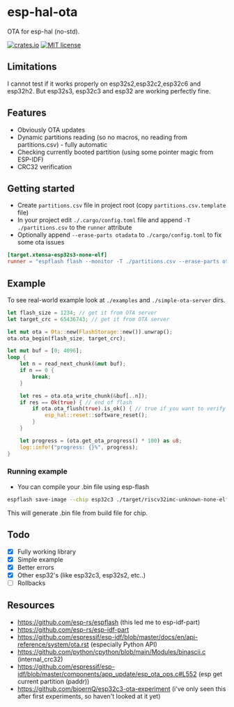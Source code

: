 # esp-hal-ota
OTA for esp-hal (no-std).

[![crates.io](https://img.shields.io/crates/v/esp-hal-ota.svg)](https://crates.io/crates/esp-hal-ota)
[![MIT license](https://img.shields.io/github/license/mashape/apistatus.svg)]()

## Limitations
I cannot test if it works properly on esp32s2,esp32c2,esp32c6 and esp32h2.
But esp32s3, esp32c3 and esp32 are working perfectly fine.

## Features
- Obviously OTA updates
- Dynamic partitions reading (so no macros, no reading from partitions.csv) - fully automatic
- Checking currently booted partition (using some pointer magic from ESP-IDF)
- CRC32 verification

## Getting started
- Create `partitions.csv` file in project root (copy `partitions.csv.template` file)
- In your project edit `./.cargo/config.toml` file and append `-T ./partitions.csv` to the `runner` attribute
- Optionally append `--erase-parts otadata` to `./cargo/config.toml` to fix some ota issues

```toml
[target.xtensa-esp32s3-none-elf]
runner = "espflash flash --monitor -T ./partitions.csv --erase-parts otadata"
```

## Example
To see real-world example look at `./examples` and `./simple-ota-server` dirs.

```rust
let flash_size = 1234; // get it from OTA server
let target_crc = 65436743; // get it from OTA server

let mut ota = Ota::new(FlashStorage::new()).unwrap();
ota.ota_begin(flash_size, target_crc);

let mut buf = [0; 4096];
loop {
    let n = read_next_chunk(&mut buf);
    if n == 0 {
        break;
    }

    let res = ota.ota_write_chunk(&buf[..n]);
    if res == Ok(true) { // end of flash
        if ota.ota_flush(true).is_ok() { // true if you want to verify crc reading flash
            esp_hal::reset::software_reset();
        }
    }

    let progress = (ota.get_ota_progress() * 100) as u8;
    log::info!("progress: {}%", progress);
}
```

### Running example
- You can compile your .bin file using esp-flash 
```bash
espflash save-image --chip esp32c3 ./target/riscv32imc-unknown-none-elf/debug/esp-hal-ota-example ../simple-ota-server/firmware.bin
```

This will generate .bin file from build file for chip.

## Todo
- [x] Fully working library
- [x] Simple example
- [x] Better errors
- [x] Other esp32's (like esp32c3, esp32s2, etc..)
- [ ] Rollbacks

## Resources
- https://github.com/esp-rs/espflash (this led me to esp-idf-part)
- https://github.com/esp-rs/esp-idf-part
- https://github.com/espressif/esp-idf/blob/master/docs/en/api-reference/system/ota.rst (especially Python API)
- https://github.com/python/cpython/blob/main/Modules/binascii.c (internal_crc32)
- https://github.com/espressif/esp-idf/blob/master/components/app_update/esp_ota_ops.c#L552 (esp get current partition (paddr))
- https://github.com/bjoernQ/esp32c3-ota-experiment (i've only seen this after first experiments, so haven't looked at it yet)
